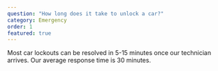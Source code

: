 ```yaml
---
question: "How long does it take to unlock a car?"
category: Emergency
order: 1
featured: true
---
```


Most car lockouts can be resolved in 5-15 minutes once our technician arrives. Our average response time is 30 minutes.
